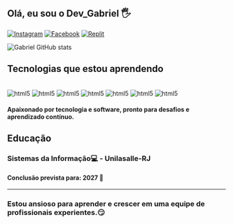 ## Olá, eu sou o Dev_Gabriel 🖐️

[![Instagram](https://img.shields.io/badge/Instagram-E4405F?style=for-the-badge&logo=instagram&logoColor=white)](https://www.instagram.com/kblucoutinho/)
[![Facebook](https://img.shields.io/badge/Facebook-1877F2?style=for-the-badge&logo=facebook&logoColor=white)](https://www.facebook.com/Gabriielzinho)
[![Replit](https://img.shields.io/badge/replit-667881?style=for-the-badge&logo=replit&logoColor=white)](https://replit.com/@GabrielCoutin17)


![Gabriel GitHub stats](https://github-readme-stats.vercel.app/api?username=GabrielCoutinhoDosSantos&show_icons=true&theme=gruvbox)

## Tecnologias que estou aprendendo

<div style = "display: inline-block"><br>
    <img align="center" alt="html5" src="https://img.shields.io/badge/HTML5-E34F26?style=for-the-badge&logo=html5&logoColor=white">
    <img align="center" alt="html5" src="https://img.shields.io/badge/CSS3-1572B6?style=for-the-badge&logo=css3&logoColor=white">
    <img align="center" alt="html5" src="https://img.shields.io/badge/JavaScript-F7DF1E?style=for-the-badge&logo=javascript&logoColor=black">
    <img align="center" alt="html5" src="https://img.shields.io/badge/Node.js-43853D?style=for-the-badge&logo=node.js&logoColor=white">
    <img align="center" alt="html5" src="https://img.shields.io/badge/Python-3776AB?style=for-the-badge&logo=python&logoColor=white">
    <img align="center" alt="html5" src="https://img.shields.io/badge/MySQL-00000F?style=for-the-badge&logo=mysql&logoColor=white">
    <img align="center" alt="html5" src="https://img.shields.io/badge/PostgreSQL-316192?style=for-the-badge&logo=postgresql&logoColor=white">
</div><br>

#### Apaixonado por tecnologia e software, pronto para desafios e aprendizado contínuo.

## Educação
### Sistemas da Informação💻 - Unilasalle-RJ
#### Conclusão prevista para: 2027 📅
<hr>

### Estou ansioso para aprender e crescer em uma equipe de profissionais experientes.😏
